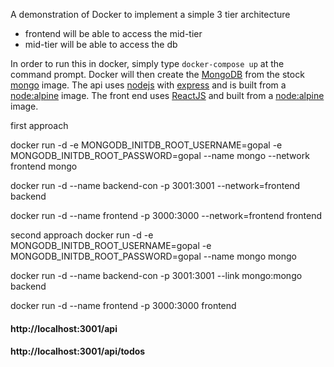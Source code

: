 A demonstration of Docker to implement a simple 3 tier architecture

* frontend will be able to access the mid-tier
* mid-tier will be able to access the db

In order to run this in docker, simply type ```docker-compose up``` at the command prompt. Docker will then create the [MongoDB](https://www.mongodb.com/) from the stock [mongo](https://hub.docker.com/_/mongo) image. The api uses [nodejs](https://nodejs.org/) with [express](http://expressjs.com/) and is built from a [node:alpine](https://hub.docker.com/_/node) image. The front end uses [ReactJS](https://reactjs.org/) and built from a [node:alpine](https://hub.docker.com/_/node) image.

first approach        

docker run -d -e MONGODB_INITDB_ROOT_USERNAME=gopal -e MONGODB_INITDB_ROOT_PASSWORD=gopal --name mongo --network frontend  mongo

docker run -d --name backend-con -p 3001:3001 --network=frontend  backend

docker run -d --name frontend -p 3000:3000 --network=frontend  frontend

second approach
docker run -d -e MONGODB_INITDB_ROOT_USERNAME=gopal -e MONGODB_INITDB_ROOT_PASSWORD=gopal --name mongo  mongo

docker run -d --name backend-con -p 3001:3001 --link mongo:mongo  backend

docker run -d --name frontend -p 3000:3000  frontend

#### http://localhost:3001/api
#### http://localhost:3001/api/todos
